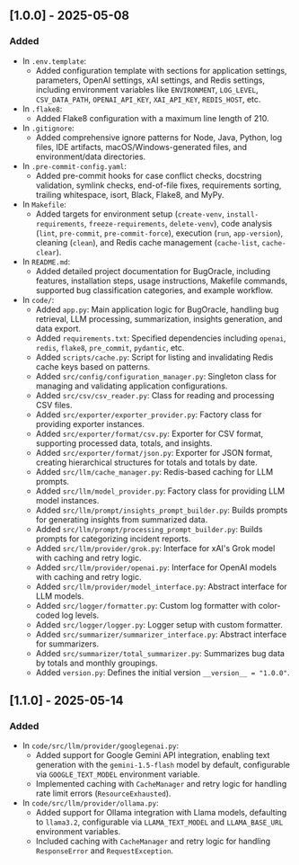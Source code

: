 ## [1.0.0] - 2025-05-08

### Added
- In `.env.template`:
  - Added configuration template with sections for application settings, parameters, OpenAI settings, xAI settings, and Redis settings, including environment variables like `ENVIRONMENT`, `LOG_LEVEL`, `CSV_DATA_PATH`, `OPENAI_API_KEY`, `XAI_API_KEY`, `REDIS_HOST`, etc.
- In `.flake8`:
  - Added Flake8 configuration with a maximum line length of 210.
- In `.gitignore`:
  - Added comprehensive ignore patterns for Node, Java, Python, log files, IDE artifacts, macOS/Windows-generated files, and environment/data directories.
- In `.pre-commit-config.yaml`:
  - Added pre-commit hooks for case conflict checks, docstring validation, symlink checks, end-of-file fixes, requirements sorting, trailing whitespace, isort, Black, Flake8, and MyPy.
- In `Makefile`:
  - Added targets for environment setup (`create-venv`, `install-requirements`, `freeze-requirements`, `delete-venv`), code analysis (`lint`, `pre-commit`, `pre-commit-force`), execution (`run`, `app-version`), cleaning (`clean`), and Redis cache management (`cache-list`, `cache-clear`).
- In `README.md`:
  - Added detailed project documentation for BugOracle, including features, installation steps, usage instructions, Makefile commands, supported bug classification categories, and example workflow.
- In `code/`:
  - Added `app.py`: Main application logic for BugOracle, handling bug retrieval, LLM processing, summarization, insights generation, and data export.
  - Added `requirements.txt`: Specified dependencies including `openai`, `redis`, `flake8`, `pre_commit`, `pydantic`, etc.
  - Added `scripts/cache.py`: Script for listing and invalidating Redis cache keys based on patterns.
  - Added `src/config/configuration_manager.py`: Singleton class for managing and validating application configurations.
  - Added `src/csv/csv_reader.py`: Class for reading and processing CSV files.
  - Added `src/exporter/exporter_provider.py`: Factory class for providing exporter instances.
  - Added `src/exporter/format/csv.py`: Exporter for CSV format, supporting processed data, totals, and insights.
  - Added `src/exporter/format/json.py`: Exporter for JSON format, creating hierarchical structures for totals and totals by date.
  - Added `src/llm/cache_manager.py`: Redis-based caching for LLM prompts.
  - Added `src/llm/model_provider.py`: Factory class for providing LLM model instances.
  - Added `src/llm/prompt/insights_prompt_builder.py`: Builds prompts for generating insights from summarized data.
  - Added `src/llm/prompt/processing_prompt_builder.py`: Builds prompts for categorizing incident reports.
  - Added `src/llm/provider/grok.py`: Interface for xAI's Grok model with caching and retry logic.
  - Added `src/llm/provider/openai.py`: Interface for OpenAI models with caching and retry logic.
  - Added `src/llm/provider/model_interface.py`: Abstract interface for LLM models.
  - Added `src/logger/formatter.py`: Custom log formatter with color-coded log levels.
  - Added `src/logger/logger.py`: Logger setup with custom formatter.
  - Added `src/summarizer/summarizer_interface.py`: Abstract interface for summarizers.
  - Added `src/summarizer/total_summarizer.py`: Summarizes bug data by totals and monthly groupings.
  - Added `version.py`: Defines the initial version `__version__ = "1.0.0"`.

## [1.1.0] - 2025-05-14

### Added
- In `code/src/llm/provider/googlegenai.py`:
  - Added support for Google Gemini API integration, enabling text generation with the `gemini-1.5-flash` model by default, configurable via `GOOGLE_TEXT_MODEL` environment variable.
  - Implemented caching with `CacheManager` and retry logic for handling rate limit errors (`ResourceExhausted`).
- In `code/src/llm/provider/ollama.py`:
  - Added support for Ollama integration with Llama models, defaulting to `llama3.2`, configurable via `LLAMA_TEXT_MODEL` and `LLAMA_BASE_URL` environment variables.
  - Included caching with `CacheManager` and retry logic for handling `ResponseError` and `RequestException`.